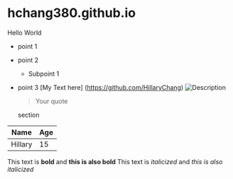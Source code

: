 # hchang380.github.io

Hello World 
* point 1
* point 2
  * Subpoint 1
* point 3
[My Text here] (https://github.com/HillaryChang)
![Description](https://avatars0.githubusercontent.com/u/583231?s=460&v=4)


  
  > Your quote


  section
 
 |Name  |Age|
 |------|---|
 |Hillary|15|
 
 This text is __bold__ and **this is also bold**
 This text is _italicized_ and *this is also italicized*
 
